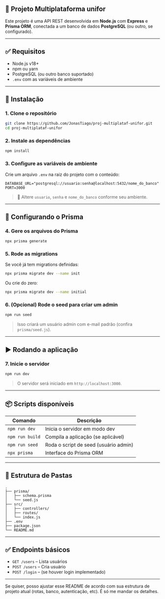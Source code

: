 ## 📘 Projeto Multiplataforma unifor

Este projeto é uma API REST desenvolvida em **Node.js** com **Express** e **Prisma ORM**, conectada a um banco de dados **PostgreSQL** (ou outro, se configurado).

---

## ✅ Requisitos

- Node.js v18+
- npm ou yarn
- PostgreSQL (ou outro banco suportado)
- `.env` com as variáveis de ambiente

---

## 🚀 Instalação

### 1. Clone o repositório

```bash
git clone https://github.com/JonasTiago/proj-multiplataf-unifor.git
cd proj-multiplataf-unifor
```

### 2. Instale as dependências

```bash
npm install
```

### 3. Configure as variáveis de ambiente

Crie um arquivo `.env` na raiz do projeto com o conteúdo:

```env
DATABASE_URL="postgresql://usuario:senha@localhost:5432/nome_do_banco"
PORT=3000
```

> 🔁 Altere `usuario`, `senha` e `nome_do_banco` conforme seu ambiente.

---

## 🔧 Configurando o Prisma

### 4. Gere os arquivos do Prisma

```bash
npx prisma generate
```

### 5. Rode as migrations

Se você já tem migrations definidas:

```bash
npx prisma migrate dev --name init
```

Ou crie do zero:

```bash
npx prisma migrate dev --name initial
```

### 6. (Opcional) Rode o seed para criar um admin

```bash
npm run seed
```

> Isso criará um usuário admin com e-mail padrão (confira `prisma/seed.js`).

---

## ▶️ Rodando a aplicação

### 7. Inicie o servidor

```bash
npm run dev
```

> O servidor será iniciado em `http://localhost:3000`.

---

## 📦 Scripts disponíveis

| Comando         | Descrição                             |
| --------------- | ------------------------------------- |
| `npm run dev`   | Inicia o servidor em modo dev         |
| `npm run build` | Compila a aplicação (se aplicável)    |
| `npm run seed`  | Roda o script de seed (usuário admin) |
| `npx prisma`    | Interface do Prisma ORM               |

---

## 📁 Estrutura de Pastas

```
.
├── prisma/
│   ├── schema.prisma
│   └── seed.js
├── src/
│   ├── controllers/
│   ├── routes/
│   └── index.js
├── .env
├── package.json
└── README.md
```

---

## ✅ Endpoints básicos

- `GET /users` – Lista usuários
- `POST /users` – Cria usuário
- `POST /login` – (se houver login implementado)

---

Se quiser, posso ajustar esse README de acordo com sua estrutura de projeto atual (rotas, banco, autenticação, etc). É só me mandar os detalhes.
